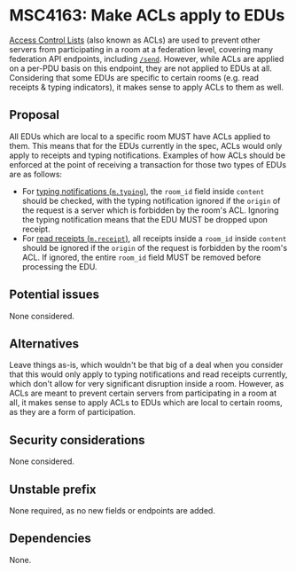 # MSC4163: Make ACLs apply to EDUs

[Access Control Lists](https://spec.matrix.org/v1.11/client-server-api/#server-access-control-lists-acls-for-rooms)
(also known as ACLs) are used to prevent other servers from participating in a room at a federation level,
covering many federation API endpoints, including
[`/send`](https://spec.matrix.org/v1.11/server-server-api/#put_matrixfederationv1sendtxnid). However, while ACLs
are applied on a per-PDU basis on this endpoint, they are not applied to EDUs at all. Considering that some EDUs
are specific to certain rooms (e.g. read receipts & typing indicators), it makes sense to apply ACLs to them as well.


## Proposal

All EDUs which are local to a specific room MUST have ACLs applied to them. This means that for the EDUs currently
in the spec, ACLs would only apply to receipts and typing notifications. Examples of how ACLs should be enforced 
at the point of receiving a transaction for those two types of EDUs are as follows:
  - For
[typing notifications (`m.typing`)](https://spec.matrix.org/v1.11/server-server-api/#typing-notifications),
the `room_id` field inside `content` should be checked, with the typing notification ignored if the `origin`
of the request is a server which is forbidden by the room's ACL. Ignoring the typing notification means that the EDU
MUST be dropped upon receipt.
  - For [read receipts (`m.receipt`)](https://spec.matrix.org/v1.11/server-server-api/#receipts), all receipts
inside a `room_id` inside `content` should be ignored if the `origin` of the request is forbidden by the
room's ACL. If ignored, the entire `room_id` field MUST be removed before processing the EDU.

## Potential issues

None considered.

## Alternatives

Leave things as-is, which wouldn't be that big of a deal when you consider that this would only apply
to typing notifications and read receipts currently, which don't allow for very significant disruption inside
a room. However, as ACLs are meant to prevent certain servers from participating in a room at all, it makes
sense to apply ACLs to EDUs which are local to certain rooms, as they are a form of participation.

## Security considerations

None considered.

## Unstable prefix

None required, as no new fields or endpoints are added.

## Dependencies

None.
